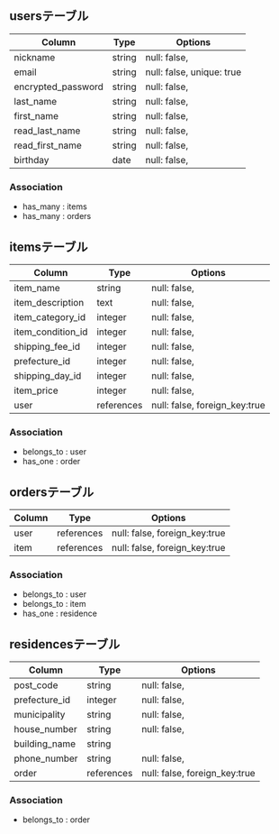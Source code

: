 
## usersテーブル

| Column             | Type   | Options                   |
| ------------------ | ------ | ------------------------- |
| nickname           | string | null: false,              |
| email              | string | null: false, unique: true |
| encrypted_password | string | null: false,              |
| last_name          | string | null: false,              |
| first_name         | string | null: false,              |
| read_last_name     | string | null: false,              |
| read_first_name    | string | null: false,              |
| birthday           | date   | null: false,              |


### Association

- has_many : items
- has_many : orders


## itemsテーブル
| Column             | Type         | Options                       |
| ------------------ | ------------ | ----------------------------- |
| item_name          | string       | null: false,                  |
| item_description   | text         | null: false,                  |
| item_category_id   | integer      | null: false,                  |
| item_condition_id  | integer      | null: false,                  |
| shipping_fee_id    | integer      | null: false,                  |
| prefecture_id      | integer      | null: false,                  |
| shipping_day_id    | integer      | null: false,                  |
| item_price         | integer      | null: false,                  |
| user               | references   | null: false, foreign_key:true |

### Association

- belongs_to : user
- has_one : order

## ordersテーブル
| Column             | Type         | Options                            |
| ------------------ | ------------ | ---------------------------------- |
| user               | references   | null: false, foreign_key:true      |
| item               | references   | null: false, foreign_key:true      |

### Association

- belongs_to : user
- belongs_to : item
- has_one    : residence

## residencesテーブル
| Column             | Type         | Options                            |
| ------------------ | ------------ | ---------------------------------- |
| post_code          | string       | null: false,                       |
| prefecture_id      | integer      | null: false,                       |
| municipality       | string       | null: false,                       |
| house_number       | string       | null: false,                       |
| building_name      | string       |                                    |
| phone_number       | string       | null: false,                       |
| order              | references   | null: false, foreign_key:true      |

### Association

- belongs_to : order
